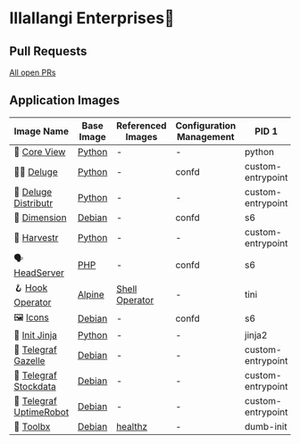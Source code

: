 # Illallangi Enterprises👋

## Pull Requests

[All open PRs](https://github.com/pulls?q=is%3Aopen+is%3Apr+org%3Aillallangi)

## Application Images

| Image Name | Base Image | Referenced Images | Configuration Management | PID 1
|------------|------------|-------------------|--------------------------|-------
| 🔭 [Core View](https://github.com/illallangi/coreview) | [Python](https://hub.docker.com/r/_/python) | - | - | python |
| 🏴‍☠️ [Deluge](https://github.com/illallangi/deluge) | [Python](https://hub.docker.com/r/_/python) | - | confd | custom-entrypoint |
| 🚚 [Deluge Distributr](https://github.com/illallangi/deluge-distributr) | [Python](https://hub.docker.com/r/_/python) | - | - | custom-entrypoint |
| 🏡 [Dimension](https://github.com/illallangi/dimension) | [Debian](https://hub.docker.com/_/debian) | - | confd | s6 |
| 🚜 [Harvestr](https://github.com/illallangi/harvestr) | [Python](https://hub.docker.com/r/_/python) | - | - | custom-entrypoint |
| 🗣️ [HeadServer](https://github.com/illallangi/head-server) | [PHP](https://hub.docker.com/r/_/php) | - | confd | s6 |
| 🪝 [Hook Operator](https://github.com/illallangi/hook-operator) | [Alpine](https://hub.docker.com/_/alpine) | [Shell Operator](https://github.com/flant/shell-operator) | - | tini |
| 🖼️ [Icons](https://github.com/illallangi/icons) | [Debian](https://hub.docker.com/_/debian) | - | confd | s6 |
| 🥷 [Init Jinja](https://github.com/illallangi/init-jinja) | [Python](https://hub.docker.com/r/_/python) | - | - | jinja2 |
| 🦒 [Telegraf Gazelle](https://github.com/illallangi/telegraf-gazelle) | [Debian](https://hub.docker.com/_/debian) | - | - | custom-entrypoint |
| 🧦 [Telegraf Stockdata](https://github.com/illallangi/telegraf-stockdata) | [Debian](https://hub.docker.com/_/debian) | - | - | custom-entrypoint |
| 🤖 [Telegraf UptimeRobot](https://github.com/illallangi/telegraf-uptimerobot) | [Debian](https://hub.docker.com/_/debian) | - | - | custom-entrypoint |
| 🧰 [Toolbx](https://github.com/illallangi/toolbx) | [Debian](https://hub.docker.com/_/debian) | [healthz](https://github.com/binkhq/healthz) | - | dumb-init |
